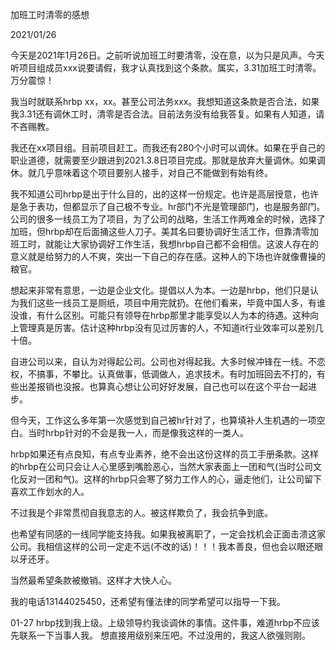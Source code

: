 加班工时清零的感想

2021/01/26

今天是2021年1月26日。之前听说加班工时要清零，没在意，以为只是风声。今天听项目组成员xxx说要请假，我才认真找到这个条款。属实，3.31加班工时清零。万分震惊！

我当时就联系hrbp xx，xx。甚至公司法务xxx。我想知道这条款是否合法，如果我3.31还有调休工时，清零是否合法。目前法务没有给我答复。如果有人知道，请不吝赐教。

我还在xx项目组。目前项目赶工。而我还有280个小时可以调休。如果在乎自己的职业道德，就需要至少跟进到2021.3.8日项目完成。那就是放弃大量调休。如果调休。就几乎意味着这个项目要别人接手，对自己不能做到有始有终。

我不知道公司hrbp是出于什么目的，出的这样一份规定。也许是高层授意，也许是急于表功，但都显示了自己极不专业。hr部门不光是管理部门，也是服务部门。公司的很多一线员工为了项目，为了公司的战略，生活工作两难全的时候，选择了加班，但hrbp却在后面捅这些人刀子。美其名曰要协调好生活工作，但靠清零加班工时，就能让大家协调好工作生活，我想hrbp自己都不会相信。这波人存在的意义就是给努力的人不爽，突出一下自己的存在感。这种人的下场也许就像曹操的粮官。

想起来非常有意思，一边是企业文化。提倡以人为本。一边是hrbp，他们只是认为我们这些一线员工是厕纸，项目中用完就扔。在他们看来，毕竟中国人多，有谁没谁，有什么区别。可能只有领导在hrbp那里才能享受以人为本的待遇。这种向上管理真是厉害。估计这种hrbp没有见过厉害的人，不知道it行业效率可以差别几十倍。

自进公司以来，自认为对得起公司。公司也对得起我。大多时候冲锋在一线。不恋权，不搞事，不攀比。认真做事，低调做人，追求技术。有时加班回去不打的，有些出差报销也没报。也算真心想让公司好好发展，自己也可以在这个平台一起进步。

但今天，工作这么多年第一次感觉到自己被hr针对了，也算填补人生机遇的一项空白。当时hrbp针对的不会是我一人，而是像我这样的一类人。

hrbp如果还有点良知，有点专业素养，绝不会出这份这样的员工手册条款。这样的hrbp在公司只会让人心里感到嘴脸恶心，当然大家表面上一团和气(当时公司文化反对一团和气)。这样的hrbp只会寒了努力工作人的心，逼走他们，让公司留下喜欢工作划水的人。

不过我是个非常贯彻自我意志的人。被这样欺负了，我会抗争到底。

也希望有同感的一线同学能支持我。如果我被离职了，一定会找机会正面击溃这家公司。我相信这样的公司一定走不远(不改的话)！！！我本善良，但也会以眼还眼以牙还牙。

当然最希望条款被撤销。这样才大快人心。

我的电话13144025450，还希望有懂法律的同学希望可以指导一下我。


01-27
hrbp找到我上级。上级领导约我谈调休的事情。这件事，难道hrbp不应该先联系一下当事人我。
想直接用级别来压吧。不过没用的，我这人欲强则刚。
